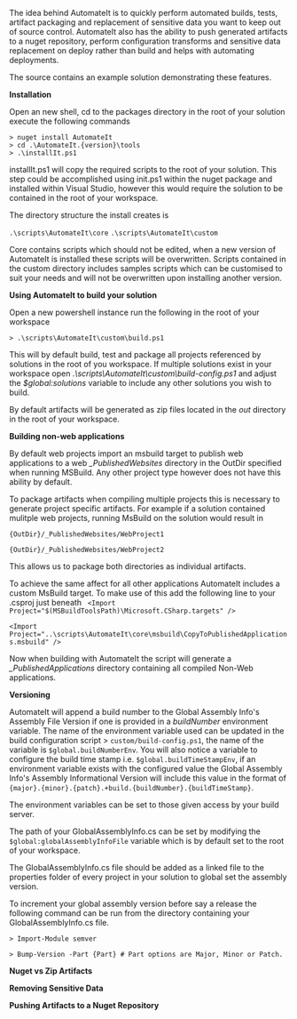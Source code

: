 The idea behind AutomateIt is to quickly perform automated builds, tests, artifact packaging and replacement of sensitive data you want to keep out of source control. AutomateIt also has the ability to push generated artifacts  to a nuget repository, perform configuration transforms and sensitive data replacement on deploy rather than build and helps with automating deployments.

The source contains an example solution demonstrating these features.

**Installation**

Open an new shell, cd to the packages directory in the root of your solution execute the following commands

	> nuget install AutomateIt
	> cd .\AutomateIt.{version}\tools
	> .\installIt.ps1
	  
installIt.ps1 will copy the required scripts to the root of your solution. This step could be accomplished using init.ps1 within the nuget package and installed within Visual Studio, however this would require the solution to be contained in the root of your workspace.

The directory structure the install creates is

`.\scripts\AutomateIt\core`
`.\scripts\AutomateIt\custom`

Core contains scripts which should not be edited, when a new version of AutomateIt is installed these scripts will be overwritten. Scripts contained in the custom directory includes samples scripts which can be customised to suit your needs and will not be overwritten upon installing another version.
	  
**Using AutomateIt to build your solution**

Open a new powershell instance run the following in the root of your workspace

	> .\scripts\AutomateIt\custom\build.ps1

This will by default build, test and package all projects referenced by solutions in the root of you workspace. If multiple solutions exist in your workspace open *.\scripts\AutomateIt\custom\build-config.ps1* and adjust the *$global:solutions* variable to include any other solutions you wish to build.

By default artifacts will be generated as zip files located in the *out* directory in the root of your workspace.

**Building non-web applications**

By default web projects import an msbuild target to publish web applications to a web *_PublishedWebsites*  directory in the OutDir specified when running MSBuild. Any other project type however does not have this ability by default.

To package artifacts when compiling multiple projects this is necessary to generate project specific artifacts. For example if a solution contained mulitple web projects, running MsBuild on the solution would result in

`{OutDir}/_PublishedWebsites/WebProject1`

`{OutDir}/_PublishedWebsites/WebProject2`

This allows us to package both directories as individual artifacts. 

To achieve the same affect for all other applications AutomateIt includes a custom MsBuild target. To make use of this add the following line to your .csproj just beneath ` <Import Project="$(MSBuildToolsPath)\Microsoft.CSharp.targets" />`

 `<Import Project="..\scripts\AutomateIt\core\msbuild\CopyToPublishedApplications.msbuild" />`

Now when building with AutomateIt the script will generate a *_PublishedApplications* directory containing all compiled Non-Web applications.

**Versioning**

AutomateIt will append a build number to the Global Assembly Info's Assembly File Version if one is provided in a *buildNumber* environment variable. The name of the environment variable used can be updated in the build configuration script > `custom/build-config.ps1`, the name of the variable is `$global.buildNumberEnv`. You will also notice a variable to configure the build time stamp i.e. `$global.buildTimeStampEnv`, if an environment variable exists with the configured value the Global Assembly Info's Assembly Informational Version will include this value in the format of `{major}.{minor}.{patch}.+build.{buildNumber}.{buildTimeStamp}`.

The environment variables can be set to those given access by your build server.

The path of your GlobalAssemblyInfo.cs can be set by modifying the `$global:globalAssemblyInfoFile` variable which is by default set to the root of your workspace. 

The GlobalAssemblyInfo.cs file should be added as a linked file to the properties folder of every project in your solution to global set the assembly version.

To increment your global assembly version before say a release the following command can be run from the directory containing your GlobalAssemblyInfo.cs file.

`> Import-Module semver`

`> Bump-Version -Part {Part} # Part options are Major, Minor or Patch.`

**Nuget vs Zip Artifacts**

**Removing Sensitive Data**

**Pushing Artifacts to a Nuget Repository**